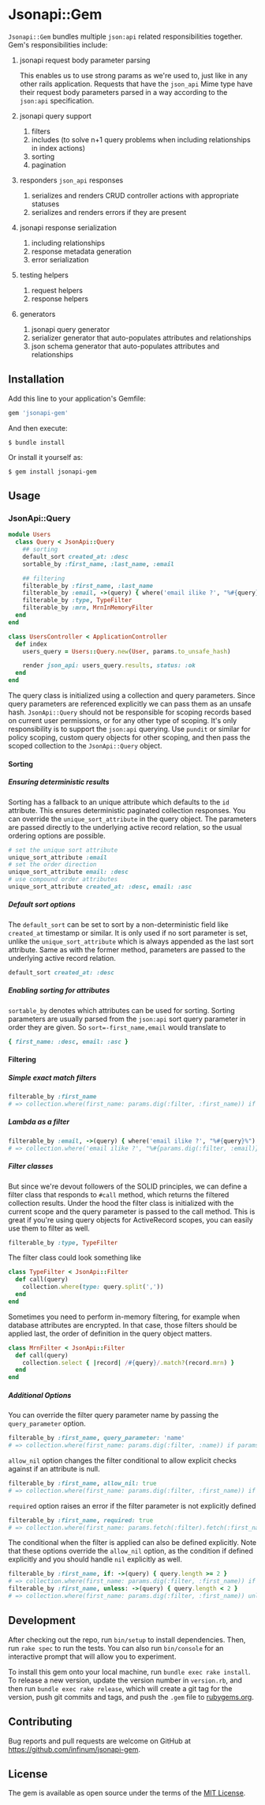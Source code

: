 # Jsonapi::Gem

`Jsonapi::Gem` bundles multiple `json:api` related responsibilities together. Gem's responsibilities include:
1. jsonapi request body parameter parsing

    This enables us to use strong params as we're used to, just like in any other rails application. Requests that have
    the `json_api` Mime type have their request body parameters parsed in a way according to the `json:api`
    specification.

2. jsonapi query support
    1. filters
    2. includes (to solve n+1 query problems when including relationships in index actions)
    3. sorting
    4. pagination
3. responders `json_api` responses
    1. serializes and renders CRUD controller actions with appropriate statuses
    2. serializes and renders errors if they are present
4. jsonapi response serialization
    1. including relationships
    2. response metadata generation
    3. error serialization
5. testing helpers
    1. request helpers
    2. response helpers
6. generators
    1. jsonapi query generator
    2. serializer generator that auto-populates attributes and relationships
    3. json schema generator that auto-populates attributes and relationships

## Installation

Add this line to your application's Gemfile:

```ruby
gem 'jsonapi-gem'
```

And then execute:

    $ bundle install

Or install it yourself as:

    $ gem install jsonapi-gem

## Usage

### JsonApi::Query

```ruby
module Users
  class Query < JsonApi::Query
    ## sorting
    default_sort created_at: :desc
    sortable_by :first_name, :last_name, :email

    ## filtering
    filterable_by :first_name, :last_name
    filterable_by :email, ->(query) { where('email ilike ?', "%#{query}%") }
    filterable_by :type, TypeFilter
    filterable_by :mrn, MrnInMemoryFilter
  end
end

class UsersController < ApplicationController
  def index
    users_query = Users::Query.new(User, params.to_unsafe_hash)

    render json_api: users_query.results, status: :ok
  end
end
```

The query class is initialized using a collection and query parameters. Since query parameters are referenced explicitly
we can pass them as an unsafe hash. `JsonApi::Query` should not be responsible for scoping records based on current user
permissions, or for any other type of scoping. It's only responsibility is to support the `json:api` querying. Use
`pundit` or similar for policy scoping, custom query objects for other scoping, and then pass the scoped collection to
the `JsonApi::Query` object.

#### Sorting
##### Ensuring deterministic results
Sorting has a fallback to an unique attribute which defaults to the `id` attribute. This ensures deterministic paginated
collection responses. You can override the `unique_sort_attribute` in the query object. The parameters are passed
directly to the underlying active record relation, so the usual ordering options are possible.
```ruby
# set the unique sort attribute
unique_sort_attribute :email
# set the order direction
unique_sort_attribute email: :desc
# use compound order attributes
unique_sort_attribute created_at: :desc, email: :asc
````
##### Default sort options
The `default_sort` can be set to sort by a non-deterministic field like `created_at` timestamp or similar. It is only
used if no sort parameter is set, unlike the `unique_sort_attribute` which is always appended as the last sort
attribute. Same as with the former method, parameters are passed to the underlying active record relation.
```ruby
default_sort created_at: :desc
```
##### Enabling sorting for attributes
`sortable_by` denotes which attributes can be used for sorting. Sorting parameters are usually parsed from the
`json:api` sort query parameter in order they are given. So `sort=-first_name,email` would translate to
```ruby
{ first_name: :desc, email: :asc }
```

#### Filtering

##### Simple exact match filters
```ruby
filterable_by :first_name
# => collection.where(first_name: params.dig(:filter, :first_name)) if params.dig(:filter, :first_name).present?
```

##### Lambda as a filter
```ruby
filterable_by :email, ->(query) { where('email ilike ?', "%#{query}%") }
# => collection.where('email ilike ?', "%#{params.dig(:filter, :email)}%") if params.dig(:filter, :email).present?
```

##### Filter classes
But since we're devout followers of the SOLID principles, we can define a filter class that responds to `#call` method,
which returns the filtered collection results. Under the hood the filter class is initialized with the current scope and
the query parameter is passed to the call method. This is great if you're using query objects for ActiveRecord scopes,
you can easily use them to filter as well.
```ruby
filterable_by :type, TypeFilter
```
The filter class could look something like
```ruby
class TypeFilter < JsonApi::Filter
  def call(query)
    collection.where(type: query.split(','))
  end
end
```
Sometimes you need to perform in-memory filtering, for example when database attributes are encrypted. In that case,
those filters should be applied last, the order of definition in the query object matters.
```ruby
class MrnFilter < JsonApi::Filter
  def call(query)
    collection.select { |record| /#{query}/.match?(record.mrn) }
  end
end
```

##### Additional Options
You can override the filter query parameter name by passing the `query_parameter` option.
```ruby
filterable_by :first_name, query_parameter: 'name'
# => collection.where(first_name: params.dig(:filter, :name)) if params.dig(:filter, :name).present?
```
`allow_nil` option changes the filter conditional to allow explicit checks against if an attribute is null.
```ruby
filterable_by :first_name, allow_nil: true
# => collection.where(first_name: params.dig(:filter, :first_name)) if params[:filter]&.key?(:first_name)
```
`required` option raises an error if the filter parameter is not explicitly defined
```ruby
filterable_by :first_name, required: true
# => collection.where(first_name: params.fetch(:filter).fetch(:first_name))
```
The conditional when the filter is applied can also be defined explicitly. Note that these options override the
`allow_nil` option, as the condition if defined explicitly and you should handle `nil` explicitly as well.
```ruby
filterable_by :first_name, if: ->(query) { query.length >= 2 }
# => collection.where(first_name: params.dig(:filter, :first_name)) if params.dig(:filter, :first_name) >= 2
filterable_by :first_name, unless: ->(query) { query.length < 2 }
# => collection.where(first_name: params.dig(:filter, :first_name)) unless params.dig(:filter, :first_name) < 2
```

## Development

After checking out the repo, run `bin/setup` to install dependencies. Then, run `rake spec` to run the tests. You can also run `bin/console` for an interactive prompt that will allow you to experiment.

To install this gem onto your local machine, run `bundle exec rake install`. To release a new version, update the version number in `version.rb`, and then run `bundle exec rake release`, which will create a git tag for the version, push git commits and tags, and push the `.gem` file to [rubygems.org](https://rubygems.org).

## Contributing

Bug reports and pull requests are welcome on GitHub at https://github.com/infinum/jsonapi-gem.


## License

The gem is available as open source under the terms of the [MIT License](https://opensource.org/licenses/MIT).
